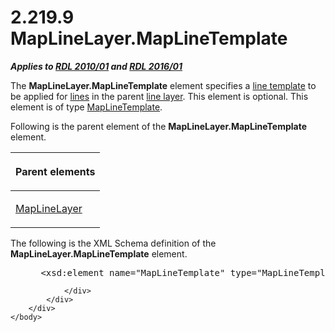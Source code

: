 <html dir="LTR" xmlns:mshelp="http://msdn.microsoft.com/mshelp" xmlns:ddue="http://ddue.schemas.microsoft.com/authoring/2003/5" xmlns:xlink="http://www.w3.org/1999/xlink" xmlns:tool="http://www.microsoft.com/tooltip">
    <head>
        <meta http-equiv="Content-Type" content="text/html; CHARSET=utf-8"></meta>
        <meta name="save" content="history"></meta>
        <title>2.219.9 MapLineLayer.MapLineTemplate</title>
        <xml>
            <mshelp:toctitle title="2.219.9 MapLineLayer.MapLineTemplate"></mshelp:toctitle>
            <mshelp:rltitle title="[MS-RDL]: MapLineLayer.MapLineTemplate"></mshelp:rltitle>
            <mshelp:keyword index="A" term="46ed59e3-c834-4e01-adeb-ed71c4ec8056"></mshelp:keyword>
            <mshelp:attr name="DCSext.ContentType" value="open specification"></mshelp:attr>
            <mshelp:attr name="AssetID" value="46ed59e3-c834-4e01-adeb-ed71c4ec8056"></mshelp:attr>
            <mshelp:attr name="TopicType" value="kbRef"></mshelp:attr>
            <mshelp:attr name="DCSext.Title" value="[MS-RDL]: MapLineLayer.MapLineTemplate" />
        </xml>
    </head>
    <body>
        <div id="header">
            <h1 class="heading">2.219.9 MapLineLayer.MapLineTemplate</h1>
        </div>
        <div id="mainSection">
            <div id="mainBody">
                <div id="allHistory" class="saveHistory"></div>
                <div id="sectionSection0" class="section" name="collapseableSection">
                    

<p><b><i>Applies to </i></b><a href="3428e690-a348-4ec7-8a6a-8efb42d2cdee.html"><b><i>RDL 2010/01</i></b></a><b><i>
and </i></b><a href="52ce3983-2bfc-4e72-9359-42aaf5fe4509.html"><b><i>RDL 2016/01</i></b></a></p>

<p>The <b>MapLineLayer.MapLineTemplate</b> element specifies a <a href="b2482b3f-74ab-4ca8-a9e5-c07955011743.html#gt_19320cda-2059-4c2a-bc76-bc138d465c03">line template</a> to be applied
for <a href="b2482b3f-74ab-4ca8-a9e5-c07955011743.html#gt_f22336b1-9342-44fa-a0e9-4168c9f428c7">lines</a> in the parent <a href="b2482b3f-74ab-4ca8-a9e5-c07955011743.html#gt_d18f341f-9a11-41e7-bc17-fa40808259cc">line layer</a>. This element is
optional. This element is of type <a href="37e2d016-be53-44eb-a5ae-5a01d6400909.html">MapLineTemplate</a>.</p>

<p>Following is the parent element of the <b>MapLineLayer.MapLineTemplate</b>
element.</p>

<table>
 <thead>
  <tr>
   <th>
   <p>Parent elements</p>
   </th>
  </tr>
 </thead>
 <tr>
  <td>
  <p><a href="8681b1dc-d73e-4d35-b4fa-f7f459d4a304.html">MapLineLayer</a></p>
  </td>
 </tr>
</table>

<p>The following is the XML Schema definition of the <b>MapLineLayer.MapLineTemplate</b>
element.           </p>

<dl>
<dd>
<div><pre> &lt;xsd:element name=&quot;MapLineTemplate&quot; type=&quot;MapLineTemplateType&quot; minOccurs=&quot;0&quot; /&gt;
</pre></div>
</dd></dl>


                </div>
            </div>
        </div>
    </body>
</html>